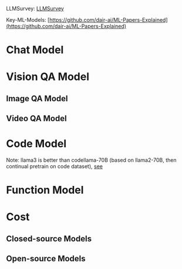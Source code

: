 LLMSurvey: [LLMSurvey](awesome-distributed-systems)

Key-ML-Models: [https://github.com/dair-ai/ML-Papers-Explained](https://github.com/dair-ai/ML-Papers-Explained)





# Chat Model

# Vision QA Model

## Image QA Model

## Video QA Model

# Code Model

Note: llama3 is better than codellama-70B (based on llama2-70B, then continual pretrain on code dataset), [see](https://mistral.ai/news/codestral/)

# Function Model

# Cost

## Closed-source Models

## Open-source Models
